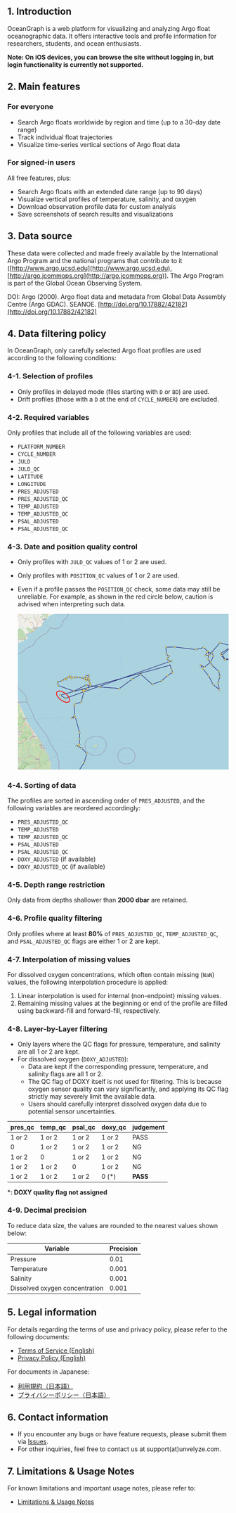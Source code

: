 ## 1. Introduction

OceanGraph is a web platform for visualizing and analyzing Argo float oceanographic data. It offers interactive tools and profile information for researchers, students, and ocean enthusiasts.

**Note: On iOS devices, you can browse the site without logging in, but login functionality is currently not supported.**

## 2. Main features

### For everyone

- Search Argo floats worldwide by region and time (up to a 30-day date range)
- Track individual float trajectories
- Visualize time-series vertical sections of Argo float data

### For signed-in users

All free features, plus:

- Search Argo floats with an extended date range (up to 90 days)
- Visualize vertical profiles of temperature, salinity, and oxygen
- Download observation profile data for custom analysis
- Save screenshots of search results and visualizations

## 3. Data source

These data were collected and made freely available by the International Argo Program and the national programs that contribute to it ([http://www.argo.ucsd.edu](http://www.argo.ucsd.edu), [http://argo.jcommops.org](http://argo.jcommops.org)).
The Argo Program is part of the Global Ocean Observing System.

DOI: Argo (2000). Argo float data and metadata from Global Data Assembly Centre (Argo GDAC). SEANOE. [http://doi.org/10.17882/42182](http://doi.org/10.17882/42182)

## 4. Data filtering policy

In OceanGraph, only carefully selected Argo float profiles are used according to the following conditions:

### 4-1. Selection of profiles

- Only profiles in delayed mode (files starting with `D` or `BD`) are used.
- Drift profiles (those with a `D` at the end of `CYCLE_NUMBER`) are excluded.

### 4-2. Required variables

Only profiles that include all of the following variables are used:

- `PLATFORM_NUMBER`
- `CYCLE_NUMBER`
- `JULD`
- `JULD_QC`
- `LATITUDE`
- `LONGITUDE`
- `PRES_ADJUSTED`
- `PRES_ADJUSTED_QC`
- `TEMP_ADJUSTED`
- `TEMP_ADJUSTED_QC`
- `PSAL_ADJUSTED`
- `PSAL_ADJUSTED_QC`

### 4-3. Date and position quality control

- Only profiles with `JULD_QC` values of 1 or 2 are used.
- Only profiles with `POSITION_QC` values of 1 or 2 are used.
- Even if a profile passes the `POSITION_QC` check, some data may still be unreliable. For example, as shown in the red circle below, caution is advised when interpreting such data.

    ![Position QC Check](./imgs/position_qc.png)

### 4-4. Sorting of data

The profiles are sorted in ascending order of `PRES_ADJUSTED`, and the following variables are reordered accordingly:

- `PRES_ADJUSTED_QC`
- `TEMP_ADJUSTED`
- `TEMP_ADJUSTED_QC`
- `PSAL_ADJUSTED`
- `PSAL_ADJUSTED_QC`
- `DOXY_ADJUSTED` (if available)
- `DOXY_ADJUSTED_QC` (if available)

### 4-5. Depth range restriction

Only data from depths shallower than **2000 dbar** are retained.

### 4-6. Profile quality filtering

Only profiles where at least **80%** of `PRES_ADJUSTED_QC`, `TEMP_ADJUSTED_QC`, and `PSAL_ADJUSTED_QC` flags are either 1 or 2 are kept.

### 4-7. Interpolation of missing values

For dissolved oxygen concentrations, which often contain missing (`NaN`) values, the following interpolation procedure is applied:

1. Linear interpolation is used for internal (non-endpoint) missing values.
2. Remaining missing values at the beginning or end of the profile are filled using backward-fill and forward-fill, respectively.

### 4-8. Layer-by-Layer filtering

- Only layers where the QC flags for pressure, temperature, and salinity are all 1 or 2 are kept.
- For dissolved oxygen (`DOXY_ADJUSTED`):
  - Data are kept if the corresponding pressure, temperature, and salinity flags are all 1 or 2.
  - The QC flag of DOXY itself is not used for filtering. This is because oxygen sensor quality can vary significantly, and applying its QC flag strictly may severely limit the available data.
  - Users should carefully interpret dissolved oxygen data due to potential sensor uncertainties.

| pres_qc | temp_qc | psal_qc | doxy_qc | judgement |
|---------|---------|---------|---------|-----------|
| 1 or 2  | 1 or 2  | 1 or 2  | 1 or 2  | PASS      |
| 0       | 1 or 2  | 1 or 2  | 1 or 2  | NG        |
| 1 or 2  | 0       | 1 or 2  | 1 or 2  | NG        |
| 1 or 2  | 1 or 2  | 0       | 1 or 2  | NG        |
| 1 or 2  | 1 or 2  | 1 or 2  | 0 (*)   | **PASS**  |

***: DOXY quality flag not assigned**

### 4-9. Decimal precision

To reduce data size, the values are rounded to the nearest values shown below:

| Variable                    | Precision |
|-----------------------------|-----------|
| Pressure                    | 0.01      |
| Temperature                 | 0.001     |
| Salinity                    | 0.001     |
| Dissolved oxygen concentration | 0.001  |

## 5. Legal information

For details regarding the terms of use and privacy policy, please refer to the following documents:

- [Terms of Service (English)](./docs/terms_of_use_en.md)
- [Privacy Policy (English)](./docs/privacy_policy_en.md)

For documents in Japanese:

- [利用規約（日本語）](./docs/terms_of_use_ja.md)
- [プライバシーポリシー（日本語）](./docs/privacy_policy_ja.md)

## 6. Contact information

- If you encounter any bugs or have feature requests, please submit them via [Issues](https://github.com/Unvelyze/oceangraph-guide/issues).
- For other inquiries, feel free to contact us at support(at)unvelyze.com.

## 7. Limitations & Usage Notes

For known limitations and important usage notes, please refer to:

- [Limitations & Usage Notes](./docs/limitations.md)

